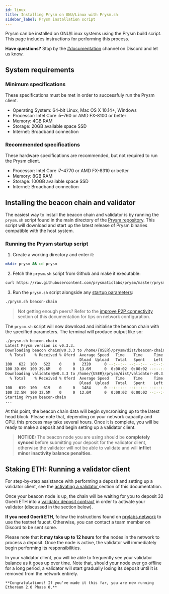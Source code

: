 ```yaml
---
id: linux
title: Installing Prysm on GNU/Linux with Prysm.sh
sidebar_label: Prysm installation script
---
```


Prysm can be installed on GNU/Linux systems using the Prysm build script. This page includes instructions for performing this process.

**Have questions?** Stop by the [#documentation](https://discord.gg/QQZMCgU) channel on Discord and let us know.

## System requirements

### Minimum specifications
These specifications must be met in order to successfuly run the Prysm client.
* Operating System: 64-bit Linux, Mac OS X 10.14+, Windows
* Processor: Intel Core i5–760 or AMD FX-8100 or better
* Memory: 4GB RAM
* Storage: 20GB available space SSD
* Internet: Broadband connection

### Recommended specifications
These hardware specifications are recommended, but not required to run the Prysm client.
* Processor: Intel Core i7–4770 or AMD FX-8310 or better
* Memory: 8GB RAM
* Storage: 100GB available space SSD
* Internet: Broadband connection

## Installing the beacon chain and validator

The easiest way to install the beacon chain and validator is by running the `prysm.sh` script found in the main directory of the [Prysm repository](https://github.com/prysmaticlabs/prysm). This script will download and start up the latest release of Prysm binaries compatible with the host system.

### Running the Prysm startup script

1. Create a working directory and enter it:

```sh
mkdir prysm && cd prysm
```

2. Fetch the `prysm.sh` script from Github and make it executable:

```sh
curl https://raw.githubusercontent.com/prysmaticlabs/prysm/master/prysm.sh --output prysm.sh && chmod +x prysm.sh
```

3. Run the `prysm.sh` script alongside any [startup parameters](/docs/prysm-usage/parameters#beacon-node-parameters):

```sh
./prysm.sh beacon-chain
```

> Not getting enough peers?  Refer to the [improve P2P connectivity](/docs/prysm-usage/p2p-host-ip) section of this documentation for tips on network configuration.

The `prysm.sh` script will now download and initialise the beacon chain with the specified parameters. The terminal will produce output like so:

```sh
./prysm.sh beacon-chain
Latest Prysm version is v0.3.3.
Downloading beacon chain@v0.3.3 to /home/{USER}/prysm/dist/beacon-chain-v0.3.3-linux-amd64 (automatically selected latest available version)
  % Total    % Received % Xferd  Average Speed   Time    Time     Time  Current
                                 Dload  Upload   Total   Spent    Left  Speed
100   622  100   622    0     0   2320      0 --:--:-- --:--:-- --:--:--  2312
100 39.6M  100 39.6M    0     0  13.6M      0  0:00:02  0:00:02 --:--:-- 20.4M
Downloading validator@v0.3.3 to /home/{USER}/prysm/dist/validator-v0.3.3-linux-amd64 (automatically selected latest available version)
  % Total    % Received % Xferd  Average Speed   Time    Time     Time  Current
                                 Dload  Upload   Total   Spent    Left  Speed
100   619  100   619    0     0   1484      0 --:--:-- --:--:-- --:--:--  1484
100 32.5M  100 32.5M    0     0  12.6M      0  0:00:02  0:00:02 --:--:-- 21.7M
Starting Prysm beacon-chain
...
```

At this point, the beacon chain data will begin syncronising up to the latest head block. Please note that, depending on your network capacity and CPU, this process may take several hours. Once it is complete, you will be ready to make a deposit and begin setting up a validator client.

  > **NOTICE:** The beacon node you are using should be **completely synced** before submitting your deposit for the validator client, otherwise the validator will not be able to validate and will **inflict minor inactivity balance penalties**.

## Staking ETH: Running a validator client

For step-by-step assistance with performing a deposit and setting up a validator client, see the [activating a validator ](/docs/install/lin/activating-a-validator)section of this documentation.

Once your beacon node is up, the chain will be waiting for you to deposit 32 Goerli ETH into a [validator deposit contract](/docs/how-prysm-works/validator-deposit-contract) in order to activate your validator \(discussed in the section below\).

**If you need Goerli ETH**, follow the instructions found on [prylabs.network](https://prylabs.network) to use the testnet faucet. Otherwise, you can contact a team member on Discord to be sent some.

Please note that **it may take up to 12 hours** for the nodes in the network to process a deposit. Once the node is active, the validator will immediately begin performing its responsibilities.

In your validator client, you will be able to frequently see your validator balance as it goes up over time. Note that, should your node ever go offline for a long period, a validator will start gradually losing its deposit until it is removed from the network entirely.

    **Congratulations! If you've made it this far, you are now running Ethereum 2.0 Phase 0.**
